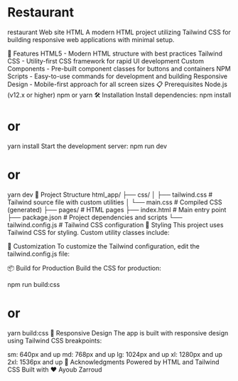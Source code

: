 # Restaurant
restaurant Web site 
HTML
A modern HTML project utilizing Tailwind CSS for building responsive web applications with minimal setup.

🚀 Features
HTML5 - Modern HTML structure with best practices
Tailwind CSS - Utility-first CSS framework for rapid UI development
Custom Components - Pre-built component classes for buttons and containers
NPM Scripts - Easy-to-use commands for development and building
Responsive Design - Mobile-first approach for all screen sizes
📋 Prerequisites
Node.js (v12.x or higher)
npm or yarn
🛠️ Installation
Install dependencies:
npm install
# or
yarn install
Start the development server:
npm run dev
# or
yarn dev
📁 Project Structure
html_app/
├── css/
│   ├── tailwind.css   # Tailwind source file with custom utilities
│   └── main.css       # Compiled CSS (generated)
├── pages/             # HTML pages
├── index.html         # Main entry point
├── package.json       # Project dependencies and scripts
└── tailwind.config.js # Tailwind CSS configuration
🎨 Styling
This project uses Tailwind CSS for styling. Custom utility classes include:

🧩 Customization
To customize the Tailwind configuration, edit the tailwind.config.js file:

📦 Build for Production
Build the CSS for production:

npm run build:css
# or
yarn build:css
📱 Responsive Design
The app is built with responsive design using Tailwind CSS breakpoints:

sm: 640px and up
md: 768px and up
lg: 1024px and up
xl: 1280px and up
2xl: 1536px and up
🙏 Acknowledgments
Powered by HTML and Tailwind CSS
Built with ❤️ Ayoub Zarroud
